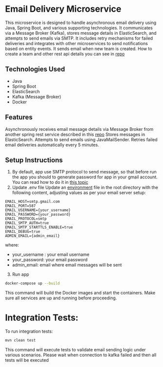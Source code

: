 # Email Delivery Microservice
This microservice is designed to handle asynchronous email delivery using Java, Spring Boot, and various supporting technologies. It communicates via a Message Broker (Kafka), stores message details in ElasticSearch, and attempts to send emails via SMTP. It includes retry mechanisms for failed deliveries and integrates with other microservices to send notifications based on entity events.
It sends email when new team is created. How to create a team and other rest api details you can see in [repo](https://github.com/olenavit/spring-boot-rest)
## Technologies Used
- Java
- Spring Boot
- ElasticSearch
- Kafka (Message Broker)
- Docker
## Features
Asynchronously receives email message details via Message Broker from another spring rest service described in this [repo](https://github.com/olenavit/spring-boot-rest)
Stores messages in ElasticSearch.
Attempts to send emails using JavaMailSender.
Retries failed email deliveries automatically every 5 minutes.
## Setup Instructions
1. By default, app use SMTP protocol to send message, so that before run the app you should to generate password for app in your gmail account. You can read how to do it in [this topic](https://stackoverflow.com/questions/26594097/javamail-exception-javax-mail-authenticationfailedexception-534-5-7-9-applicatio/72592946#72592946)
2. Update .env file
Update an [environment](.env) file in the root directory with the following content, adjusting values as per your email server setup:

```plaintext
EMAIL_HOST=smtp.gmail.com
EMAIL_PORT=587
EMAIL_USERNAME={your_username}
EMAIL_PASSWORD={your_password}
EMAIL_PROTOCOL=smtp
EMAIL_SMTP_AUTH=true
EMAIL_SMTP_STARTTLS_ENABLE=true
EMAIL_DEBUG=true
ADMIN_EMAIL={admin_email}
```
where:
- your_username : your email username
- your_password: your email password
- admin_email: email where email messages will be sent

3. Run app

```bash
docker-compose up --build
```
This command will build the Docker images and start the containers. Make sure all services are up and running before proceeding.

# Integration Tests:

To run integration tests:

```bash
mvn clean test
```
This command will execute tests to validate email sending logic under various scenarios. Please wait when connection to kafka failed and then all tests will be executed


